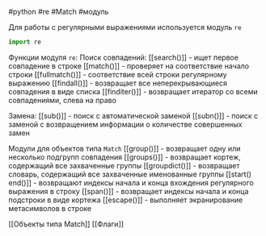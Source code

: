 #python #re #Match #модуль


Для работы с регулярными выражениями используется модуль `re`
```python
import re
```

Функции модуля `re`:
Поиск совпадений:
[[search()]] - ищет первое совпадение в строке
[[match()]] - проверяет на соответствие начало строки
[[fullmatch()]] - соответствие всей строки регулярному выражению
[[findall()]] - возвращает все неперекрывающиеся совпадения в виде списка
[[finditer()]] - возвращает итератор со всеми совпадениями, слева на право

Замена:
[[sub()]] - поиск с автоматической заменой
[[subn()]] - поиск с заменой с возвращением информации о количестве совершенных замен

Модули для объектов типа `Match`
[[group()]] - возвращает одну или несколько подгрупп совпадения
[[groups()]] - возвращает кортеж, содержащий все захваченные группы
[[groupdict()]] - возвращает словарь, содержащий все захваченные именованные группы
[[start() end()]] - возвращают индексы начала и конца вхождения регулярного выражения в строку
[[span()]] - возвращает индексы начала и конца подстроки в виде кортежа
[[escape()]] - выполняет экранирование метасимволов в строке


[[Объекты типа Match]]
[[Флаги]]